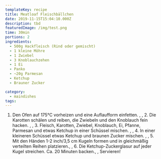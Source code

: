 ```yaml
---
templateKey: recipe
title: Meatloaf Fleischbällchen
date: 2019-11-15T15:04:10.000Z
description: tbd
featuredImage: /img/test.png
time: 30min
portions: 2
ingredients:
  - 500g Hackfleisch (Rind oder gemischt)
  - 1 kleine Möhre
  - 1 Zwiebel
  - 3 Knoblauchzehen
  - 1 Ei
  - Panko
  - ~20g Parmesan
  - Ketchup
  - Brauner Zucker

category:
  - maindishes
tags:
---
```


1. Den Ofen auf 175°C vorheizen und eine Auflaufform einfetten. , , 2. Die Karotten schälen und reiben, die Zwiebeln und den Knoblauch fein hacken. , , 3. Fleisch, Karotten, Zwiebel, Knoblauch, Ei, Pfanne, Parmesan und etwas Ketchup in einer Schüssel mischen. , , 4. In einer kleineren Schüssel etwas Ketchup und braunen Zucker mischen. , , 5. Mit den Händen 1-2 inch/3,5 cm Kugeln formen und in gleichmäßig verteilten Reihen platzieren., , 6. Die Ketchup-Zuckerglasur auf jeder Kugel streichen. Ca. 20 Minuten backen., , Servieren!
